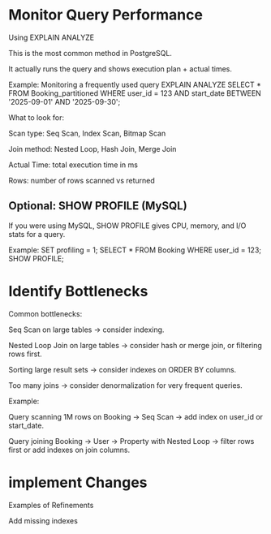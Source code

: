 # Monitor Query Performance
Using EXPLAIN ANALYZE

This is the most common method in PostgreSQL.

It actually runs the query and shows execution plan + actual times.

Example: Monitoring a frequently used query
EXPLAIN ANALYZE
SELECT *
FROM Booking_partitioned
WHERE user_id = 123
  AND start_date BETWEEN '2025-09-01' AND '2025-09-30';

What to look for:

Scan type: Seq Scan, Index Scan, Bitmap Scan

Join method: Nested Loop, Hash Join, Merge Join

Actual Time: total execution time in ms

Rows: number of rows scanned vs returned

## Optional: SHOW PROFILE (MySQL)

If you were using MySQL, SHOW PROFILE gives CPU, memory, and I/O stats for a query.

Example:
SET profiling = 1;
SELECT * FROM Booking WHERE user_id = 123;
SHOW PROFILE;

# Identify Bottlenecks

Common bottlenecks:

Seq Scan on large tables → consider indexing.

Nested Loop Join on large tables → consider hash or merge join, or filtering rows first.

Sorting large result sets → consider indexes on ORDER BY columns.

Too many joins → consider denormalization for very frequent queries.

Example:

Query scanning 1M rows on Booking → Seq Scan → add index on user_id or start_date.

Query joining Booking → User → Property with Nested Loop → filter rows first or add indexes on join columns.

# implement Changes
Examples of Refinements

Add missing indexes
